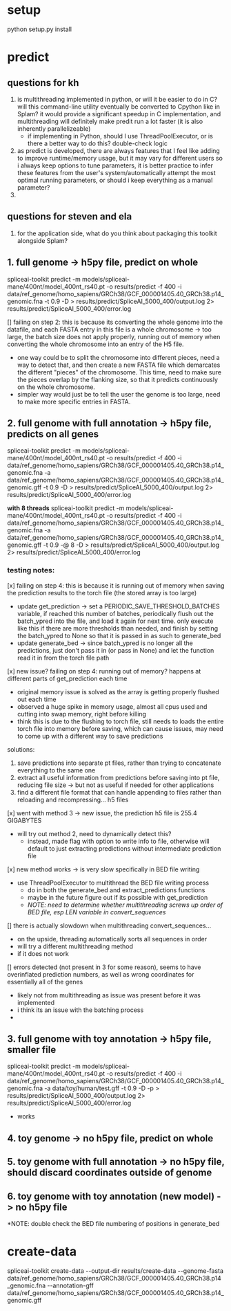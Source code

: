 
# setup
python setup.py install

# predict

## questions for kh
1. is multithreading implemented in python, or will it be easier to do in C? will this command-line utility eventually be converted to Cpython like in Splam? it would provide a significant speedup in C implementation, and multithreading will definitely make predit run a lot faster (it is also inherently parallelizeable)
    - if implementing in Python, should I use ThreadPoolExecutor, or is there a better way to do this? double-check logic
2. as predict is developed, there are always features that I feel like adding to improve runtime/memory usage, but it may vary for different users so i always keep options to tune parameters, it is better practice to infer these features from the user's system/automatically attempt the most optimal running parameters, or should i keep everything as a manual parameter?
3. 

## questions for steven and ela
1. for the application side, what do you think about packaging this toolkit alongside Splam? 

## 1. full genome -> h5py file, predict on whole
spliceai-toolkit predict -m models/spliceai-mane/400nt/model_400nt_rs40.pt -o results/predict -f 400 -i data/ref_genome/homo_sapiens/GRCh38/GCF_000001405.40_GRCh38.p14_genomic.fna -t 0.9 -D > results/predict/SpliceAI_5000_400/output.log 2> results/predict/SpliceAI_5000_400/error.log

[] failing on step 2: this is because its converting the whole genome into the datafile, and each FASTA entry in this file is a whole chromosome -> too large, the batch size does not apply properly, running out of memory when converting the whole chromosome into an entry of the H5 file. 
- one way could be to split the chromosome into different pieces, need a way to detect that, and then create a new FASTA file which demarcates the different "pieces" of the chromosome. This time, need to make sure the pieces overlap by the flanking size, so that it predicts continuously on the whole chromosome.
- simpler way would just be to tell the user the genome is too large, need to make more specific entries in FASTA. 

## 2. full genome with full annotation -> h5py file, predicts on all genes
spliceai-toolkit predict -m models/spliceai-mane/400nt/model_400nt_rs40.pt -o results/predict -f 400 -i data/ref_genome/homo_sapiens/GRCh38/GCF_000001405.40_GRCh38.p14_genomic.fna -a data/ref_genome/homo_sapiens/GRCh38/GCF_000001405.40_GRCh38.p14_genomic.gff -t 0.9 -D > results/predict/SpliceAI_5000_400/output.log 2> results/predict/SpliceAI_5000_400/error.log

**with 8 threads**
spliceai-toolkit predict -m models/spliceai-mane/400nt/model_400nt_rs40.pt -o results/predict -f 400 -i data/ref_genome/homo_sapiens/GRCh38/GCF_000001405.40_GRCh38.p14_genomic.fna -a data/ref_genome/homo_sapiens/GRCh38/GCF_000001405.40_GRCh38.p14_genomic.gff -t 0.9 -@ 8 -D > results/predict/SpliceAI_5000_400/output.log 2> results/predict/SpliceAI_5000_400/error.log

### testing notes:
[x] failing on step 4: this is because it is running out of memory when saving the prediction results to the torch file (the stored array is too large)
- update get_prediction -> set a PERIODIC_SAVE_THRESHOLD_BATCHES variable, if reached this number of batches, periodically flush out the batch_ypred into the file, and load it again for next time. only execute like this if there are more thresholds than needed, and finish by setting the batch_ypred to None so that it is passed in as such to generate_bed
- update generate_bed -> since batch_ypred is no longer all the predictions, just don't pass it in (or pass in None) and let the function read it in from the torch file path

[x] new issue? failing on step 4: running out of memory? happens at different parts of get_prediction each time
- original memory issue is solved as the array is getting properly flushed out each time
- observed a huge spike in memory usage, almost all cpus used and cutting into swap memory, right before killing
- think this is due to the flushing to torch file, still needs to loads the entire torch file into memory before saving, which can cause issues, may need to come up with a different way to save predictions

solutions: 
1. save predictions into separate pt files, rather than trying to concatenate everything to the same one
2. extract all useful information from predictions before saving into pt file, reducing file size -> but not as useful if needed for other applications
3. find a different file format that can handle appending to files rather than reloading and recompressing... h5 files

[x] went with method 3 -> new issue, the prediction h5 file is 255.4 GIGABYTES
- will try out method 2, need to dynamically detect this?
    - instead, made flag with option to write info to file, otherwise will default to just extracting predictions without intermediate prediction file

[x] new method works -> is very slow specifically in BED file writing
- use ThreadPoolExecutor to multithread the BED file writing process 
    - do in both the generate_bed and extract_predictions functions
    - maybe in the future figure out if its possible with get_prediction
    - *NOTE: need to determine whether multithreading screws up order of BED file, esp LEN variable in convert_sequences*

[] there is actually slowdown when multithreading convert_sequences...
- on the upside, threading automatically sorts all sequences in order
- will try a different multithreading method
- if it does not work


[] errors detected (not present in 3 for some reason), seems to have overinflated prediction numbers, as well as wrong coordinates for essentially all of the genes
- likely not from multithreading as issue was present before it was implemented 
- i think its an issue with the batching process
- 

## 3. full genome with toy annotation -> h5py file, smaller file
spliceai-toolkit predict -m models/spliceai-mane/400nt/model_400nt_rs40.pt -o results/predict -f 400 -i data/ref_genome/homo_sapiens/GRCh38/GCF_000001405.40_GRCh38.p14_genomic.fna -a data/toy/human/test.gff -t 0.9 -D -p > results/predict/SpliceAI_5000_400/output.log 2> results/predict/SpliceAI_5000_400/error.log

* works

## 4. toy genome -> no h5py file, predict on whole 

## 5. toy genome with full annotation -> no h5py file, should discard coordinates outside of genome

## 6. toy genome with toy annotation (new model) -> no h5py file 

*NOTE: double check the BED file numbering of positions in generate_bed

# create-data
spliceai-toolkit create-data --output-dir results/create-data --genome-fasta data/ref_genome/homo_sapiens/GRCh38/GCF_000001405.40_GRCh38.p14
_genomic.fna --annotation-gff data/ref_genome/homo_sapiens/GRCh38/GCF_000001405.40_GRCh38.p14_genomic.gff